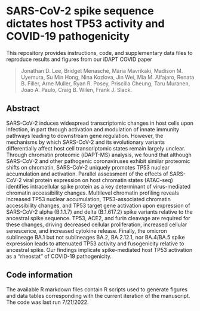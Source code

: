 # SARS-CoV-2 spike sequence dictates host TP53 activity and COVID-19 pathogenicity

This repository provides instructions, code, and supplementary data files to reproduce results and figures from our iDAPT COVID paper
> Jonathan D. Lee, Bridget Menasche, Maria Mavrikaki, Madison M. Uyemura, Su Min Hong, Nina Kozlova, Jin Wei, Mia M. Alfajaro, Renata B. Filler, Arne Muller, Ryan R. Posey, Priscilla Cheung, Taru Muranen, Joao A. Paulo, Craig B. Wilen, Frank J. Slack. 

## Abstract

SARS-CoV-2 induces widespread transcriptomic changes in host cells upon infection, in part through activation and modulation of innate immunity pathways leading to downstream gene regulation. However, the mechanisms by which SARS-CoV-2 and its evolutionary variants differentially affect host cell transcriptomic states remain largely unclear. Through chromatin proteomic (iDAPT-MS) analysis, we found that although SARS-CoV-2 and other pathogenic coronaviruses exhibit similar proteomic shifts on chromatin, SARS-CoV-2 uniquely promotes TP53 nuclear accumulation and activation. Parallel assessment of the effects of SARS-CoV-2 viral protein expression on host chromatin states (ATAC-seq) identifies intracellular spike protein as a key determinant of virus-mediated chromatin accessibility changes. Multilevel chromatin profiling reveals increased TP53 nuclear accumulation, TP53-associated chromatin accessibility changes, and TP53 target gene activation upon expression of SARS-CoV-2 alpha (B.1.1.7) and delta (B.1.617.2) spike variants relative to the ancestral spike sequence. TP53, ACE2, and furin cleavage are required for these changes, driving decreased cellular proliferation, increased cellular senescence, and increased cytokine release. Finally, the omicron sublineage BA.1 but not sublineages BA.2, BA.2.12.1, nor BA.4/BA.5 spike expression leads to attenuated TP53 activity and fusogenicity relative to ancestral spike. Our findings implicate spike-mediated host TP53 activation as a “rheostat” of COVID-19 pathogenicity.


## Code information

The available R markdown files contain R scripts used to generate figures and data tables corresponding with the current iteration of the manuscript. The code was last run 7/21/2022. 
